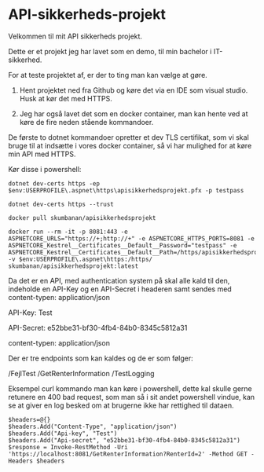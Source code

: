# API-sikkerheds-projekt

Velkommen til mit API sikkerheds projekt.

Dette er et projekt jeg har lavet som en demo, til min bachelor i IT-sikkerhed.

For at teste projektet af, er der to ting man kan vælge at gøre.

1. Hent projektet ned fra Github og køre det via en IDE som visual studio. Husk at kør det med HTTPS.

2. Jeg har også lavet det som en docker container, man kan hente ved at køre de fire neden stående kommandoer.

De første to dotnet kommandoer opretter et dev TLS certifikat, som vi skal bruge til at indsætte i vores docker container, så vi har mulighed for at køre min API med HTTPS.

Kør disse i powershell:
```
dotnet dev-certs https -ep $env:USERPROFILE\.aspnet\https\apisikkerhedsprojekt.pfx -p testpass

dotnet dev-certs https --trust

docker pull skumbanan/apisikkerhedsprojekt

docker run --rm -it -p 8081:443 -e ASPNETCORE_URLS="https://+;http://+" -e ASPNETCORE_HTTPS_PORTS=8081 -e ASPNETCORE_Kestrel__Certificates__Default__Password="testpass" -e ASPNETCORE_Kestrel__Certificates__Default__Path=/https/apisikkerhedsprojekt.pfx -v $env:USERPROFILE\.aspnet\https:/https/ skumbanan/apisikkerhedsprojekt:latest
```

Da det er en API, med authentication system på skal alle kald til den, indeholde en API-Key og en API-Secret i headeren samt sendes med content-typen: application/json

API-Key: Test

API-Secret: e52bbe31-bf30-4fb4-84b0-8345c5812a31

content-typen: application/json

Der er tre endpoints som kan kaldes og de er som følger:

/FejlTest
/GetRenterInformation
/TestLogging

Eksempel curl kommando man kan køre i powershell, dette kal skulle gerne retunere en 400 bad request, som man så i sit andet powershell vindue, kan se at giver en log besked om at brugerne ikke har rettighed til dataen.
```
$headers=@{}
$headers.Add("Content-Type", "application/json")
$headers.Add("Api-key", "Test")
$headers.Add("Api-secret", "e52bbe31-bf30-4fb4-84b0-8345c5812a31")
$response = Invoke-RestMethod -Uri 'https://localhost:8081/GetRenterInformation?RenterId=2' -Method GET -Headers $headers
```